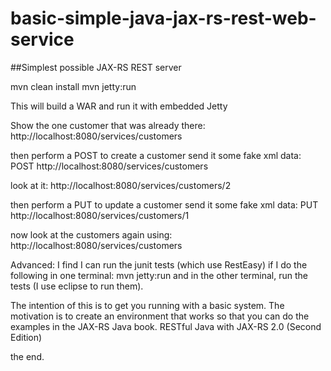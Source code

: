 # basic-simple-java-jax-rs-rest-web-service
##Simplest possible JAX-RS REST server

mvn clean install
mvn jetty:run

This will build a WAR and run it with embedded Jetty

Show the one customer that was already there:
http://localhost:8080/services/customers

then perform a POST to create a customer
send it some fake xml data:  <junk></junk>
POST http://localhost:8080/services/customers

look at it:
http://localhost:8080/services/customers/2

then perform a PUT to update a customer
send it some fake xml data:  <junk></junk>
PUT http://localhost:8080/services/customers/1

now look at the customers again using:
http://localhost:8080/services/customers

Advanced:
I find I can run the junit tests (which use RestEasy) if I do the following in one terminal:
mvn jetty:run
and in the other terminal, run the tests (I use eclipse to run them).

The intention of this is to get you running with a basic system.  The motivation is to create an environment that works so that you can do the examples in the JAX-RS Java book.
RESTful Java with JAX-RS 2.0 (Second Edition)

the end.
